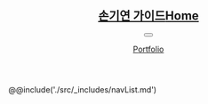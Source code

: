 <nav class="ly-nav">
    <header class="ly-nav-header">
        <h1 class="ly-nav-title"><a href="../"><span class="blind">손기연 가이드</span>H<span>ome</span></a></h1>
        <button type="button" class="ly-nav-bar" title="Guide Menu"><i aria-hidden="true"></i></button>
        <p class="ly-nav-port"><a href="https://sonkypf.vercel.app/" target="_blank">P<span>ortfolio</span></a></p>
    </header>
    <div class="ly-nav-content">
        <div>
            @@include('./src/_includes/navList.md')
        </div>
    </div>
</nav>